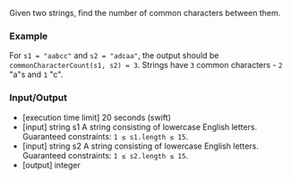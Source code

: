 Given two strings, find the number of common characters between them.
### Example

For `s1 = "aabcc"` and `s2 = "adcaa"`, the output should be `commonCharacterCount(s1, s2) = 3`.
Strings have `3` common characters - `2` "a"s and `1` "c".

### Input/Output

* [execution time limit] 20 seconds (swift)
* [input] string s1
A string consisting of lowercase English letters.
Guaranteed constraints: `1 ≤ s1.length ≤ 15`.
* [input] string s2
A string consisting of lowercase English letters.
Guaranteed constraints: `1 ≤ s2.length ≤ 15`.
* [output] integer
